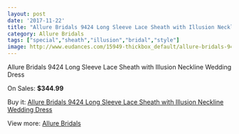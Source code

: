 ```yaml
---
layout: post
date: '2017-11-22'
title: "Allure Bridals 9424 Long Sleeve Lace Sheath with Illusion Neckline Wedding Dress"
category: Allure Bridals
tags: ["special","sheath","illusion","bridal","style"]
image: http://www.eudances.com/15949-thickbox_default/allure-bridals-9424-long-sleeve-lace-sheath-with-illusion-neckline-wedding-dress.jpg
---
```

Allure Bridals 9424 Long Sleeve Lace Sheath with Illusion Neckline Wedding Dress

On Sales: **$344.99**
<a href="https://www.eudances.com/en/allure-bridals/4694-allure-bridals-9424-long-sleeve-lace-sheath-with-illusion-neckline-wedding-dress.html"><amp-img layout="responsive" width="600" height="600" src="//www.eudances.com/15949-thickbox_default/allure-bridals-9424-long-sleeve-lace-sheath-with-illusion-neckline-wedding-dress.jpg" alt="Allure Bridals 9424 Long Sleeve Lace Sheath with Illusion Neckline Wedding Dress 0" /></a>
<a href="https://www.eudances.com/en/allure-bridals/4694-allure-bridals-9424-long-sleeve-lace-sheath-with-illusion-neckline-wedding-dress.html"><amp-img layout="responsive" width="600" height="600" src="//www.eudances.com/15952-thickbox_default/allure-bridals-9424-long-sleeve-lace-sheath-with-illusion-neckline-wedding-dress.jpg" alt="Allure Bridals 9424 Long Sleeve Lace Sheath with Illusion Neckline Wedding Dress 1" /></a>
<a href="https://www.eudances.com/en/allure-bridals/4694-allure-bridals-9424-long-sleeve-lace-sheath-with-illusion-neckline-wedding-dress.html"><amp-img layout="responsive" width="600" height="600" src="//www.eudances.com/15951-thickbox_default/allure-bridals-9424-long-sleeve-lace-sheath-with-illusion-neckline-wedding-dress.jpg" alt="Allure Bridals 9424 Long Sleeve Lace Sheath with Illusion Neckline Wedding Dress 2" /></a>
<a href="https://www.eudances.com/en/allure-bridals/4694-allure-bridals-9424-long-sleeve-lace-sheath-with-illusion-neckline-wedding-dress.html"><amp-img layout="responsive" width="600" height="600" src="//www.eudances.com/15950-thickbox_default/allure-bridals-9424-long-sleeve-lace-sheath-with-illusion-neckline-wedding-dress.jpg" alt="Allure Bridals 9424 Long Sleeve Lace Sheath with Illusion Neckline Wedding Dress 3" /></a>

Buy it: [Allure Bridals 9424 Long Sleeve Lace Sheath with Illusion Neckline Wedding Dress](https://www.eudances.com/en/allure-bridals/4694-allure-bridals-9424-long-sleeve-lace-sheath-with-illusion-neckline-wedding-dress.html "Allure Bridals 9424 Long Sleeve Lace Sheath with Illusion Neckline Wedding Dress")

View more: [Allure Bridals](https://www.eudances.com/en/2-allure-bridals "Allure Bridals")